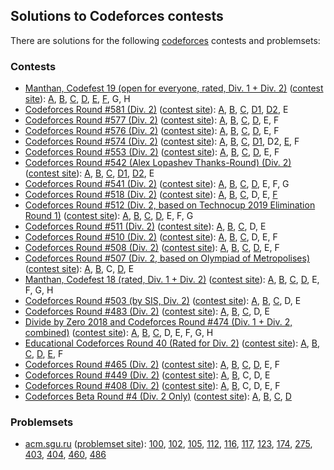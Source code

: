 ## Solutions to Codeforces contests

There are solutions for the following [codeforces](http://codeforces.com/) contests and problemsets:

### Contests

- [Manthan, Codefest 19 (open for everyone, rated, Div. 1 + Div. 2)](1208) ([contest site](https://codeforces.com/contest/1208)):
  [A](1208/a.cc), [B](1208/b.cc), [C](1208/c.cc), [D](1208/d.cc), [E](1208/e.cc), [F](1208/f.cc), G, H
- [Codeforces Round #581 (Div. 2)](1204) ([contest site](https://codeforces.com/contest/1204)):
  [A](1204/a.cc), [B](1204/b.cc), [C](1204/c.cc), [D1](1204/d1.cc), [D2](1204/d2.cc), E
- [Codeforces Round #577 (Div. 2)](1201) ([contest site](https://codeforces.com/contest/1201)):
  [A](1201/a.cc), [B](1201/b.cc), [C](1201/c.cc), [D](1201/d.cc), E, F
- [Codeforces Round #576 (Div. 2)](1199) ([contest site](https://codeforces.com/contest/1199)):
  [A](1199/a.cc), [B](1199/b.cc), [C](1199/c.cc), [D](1199/d.cc), E, F
- [Codeforces Round #574 (Div. 2)](1195) ([contest site](https://codeforces.com/contest/1195)):
  [A](1195/a.cc), [B](1195/b.cc), [C](1195/c.cc), [D1](1195/d1.cc), D2, [E](1195/e.cc), F
- [Codeforces Round #553 (Div. 2)](1151) ([contest site](https://codeforces.com/contest/1151)):
  [A](1151/a.cc), [B](1151/b.cc), [C](1151/c.py), [D](1151/d.cc), E, F
- [Codeforces Round #542 (Alex Lopashev Thanks-Round) (Div. 2)](1130) ([contest site](https://codeforces.com/contest/1130)):
  [A](1130/a.cc), [B](1130/b.cc), [C](1130/c.cc), [D1](1130/d1.cc), [D2](1130/d2.cc), E
- [Codeforces Round #541 (Div. 2)](1131) ([contest site](https://codeforces.com/contest/1131)):
  [A](1131/a.cc), [B](1131/b.cc), [C](1131/c.cc), [D](1131/d.cc), E, F, G
- [Codeforces Round #518 (Div. 2)](1068) ([contest site](https://codeforces.com/contest/1068)):
  [A](1068/a.py), [B](1068/b.cc), [C](1068/c.cc), D, E, [F](1068/f.cc)
- [Codeforces Round #512 (Div. 2, based on Technocup 2019 Elimination Round 1)](1058) ([contest site](https://codeforces.com/contest/1058)):
  [A](1058/a.py), [B](b.py), [C](c.py), [D](d.py), E, F, G
- [Codeforces Round #511 (Div. 2)](1047) ([contest site](https://codeforces.com/contest/1047)):
  [A](1047/a.py), [B](1047/b.cc), [C](1047/c.cc), D, E
- [Codeforces Round #510 (Div. 2)](1042) ([contest site](https://codeforces.com/contest/1042)):
  [A](1042/a.cc), [B](1042/b.cc), [C](1042/c.cc), D, E, F
- [Codeforces Round #508 (Div. 2)](1038) ([contest site](https://codeforces.com/contest/1038)):
  [A](1038/a.cc), [B](1038/b.cc), [C](1038/c.cc), [D](1038/d.cc), E, F
- [Codeforces Round #507 (Div. 2, based on Olympiad of Metropolises)](1040) ([contest site](https://codeforces.com/contest/1040)):
  [A](1040/a.py), [B](1040/b.py), C, [D](1040/d.py), E
- [Manthan, Codefest 18 (rated, Div. 1 + Div. 2)](1037) ([contest site](https://codeforces.com/contest/1037)):
  [A](1037/a.py), [B](1037/b.py), [C](1037/c.cc), [D](1037/d.cc), E, F, G, H
- [Codeforces Round #503 (by SIS, Div. 2)](1020) ([contest site](http://codeforces.com/contest/1020)):
  [A](1020/a.cc), [B](1020/b.cc), [C](1020/c.cc), D, E
- [Codeforces Round #483 (Div. 2)](0984) ([contest site](http://codeforces.com/contest/984)):
  [A](0984/a.py), [B](0984/b.cc), [C](0984/c.cc), D, E
- [Divide by Zero 2018 and Codeforces Round #474 (Div. 1 + Div. 2, combined)](0960) ([contest site](http://codeforces.com/contest/960)):
  [A](0960/a.py), [B](0960/b.cc), [C](0960/c.py), D, E, F, G, H
- [Educational Codeforces Round 40 (Rated for Div. 2)](0954) ([contest site](http://codeforces.com/contest/954)):
  [A](0954/a.cc), [B](0954/b.cc), [C](0954/c.cc), [D](0954/d.cc), [E](0954/e.cc), F
- [Codeforces Round #465 (Div. 2)](0935) ([contest site](http://codeforces.com/contest/935)):
  [A](0935/a.cc), [B](0935/b.cc), [C](0935/c.cc), [D](0935/d.cc), E, F
- [Codeforces Round #449 (Div. 2)](0897) ([contest site](http://codeforces.com/contest/897)):
  [A](0897/a.cc), [B](0897/b.py), C, D, E
- [Codeforces Round #408 (Div. 2)](0796) ([contest site](http://codeforces.com/contest/796)):
  [A](0796/a.py), [B](0796/b.py), C, D, E, F
- [Codeforces Beta Round #4 (Div. 2 Only)](0004) ([contest site](https://codeforces.com/contests/4)):
  [A](0004/a.cc), [B](0004/b.cc), [C](0004/c.cc), [D](0004/d.cc)

### Problemsets

- [acm.sgu.ru](acmsguru) ([problemset site](https://codeforces.com/problemsets/acmsguru)):
  [100](acmsguru/100.cc),
  [102](acmsguru/102.cc),
  [105](acmsguru/105.cc),
  [112](acmsguru/112.py),
  [116](acmsguru/116.cc),
  [117](acmsguru/117.cc),
  [123](acmsguru/123.cc),
  [174](acmsguru/174.cc),
  [275](acmsguru/275.cc),
  [403](acmsguru/403.cc),
  [404](acmsguru/404.cc),
  [460](acmsguru/460.cc),
  [486](acmsguru/486.cc)
